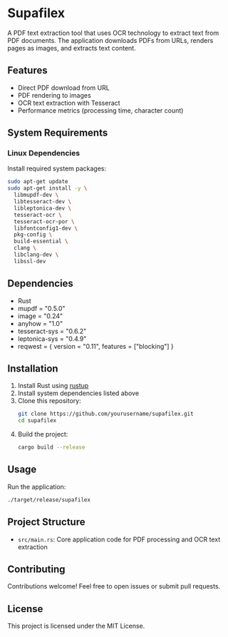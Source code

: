 # Supafilex

A PDF text extraction tool that uses OCR technology to extract text from PDF documents. The application downloads PDFs from URLs, renders pages as images, and extracts text content.

## Features

- Direct PDF download from URL
- PDF rendering to images
- OCR text extraction with Tesseract
- Performance metrics (processing time, character count)

## System Requirements

### Linux Dependencies

Install required system packages:

```bash
sudo apt-get update
sudo apt-get install -y \
  libmupdf-dev \
  libtesseract-dev \
  libleptonica-dev \
  tesseract-ocr \
  tesseract-ocr-por \
  libfontconfig1-dev \
  pkg-config \
  build-essential \
  clang \
  libclang-dev \
  libssl-dev
```

## Dependencies

- Rust
- mupdf = "0.5.0"
- image = "0.24"
- anyhow = "1.0"
- tesseract-sys = "0.6.2"
- leptonica-sys = "0.4.9"
- reqwest = { version = "0.11", features = ["blocking"] }

## Installation

1. Install Rust using [rustup](https://rustup.rs/)
2. Install system dependencies listed above
3. Clone this repository:
   ```bash
   git clone https://github.com/yourusername/supafilex.git
   cd supafilex
   ```
4. Build the project:
   ```bash
   cargo build --release
   ```

## Usage

Run the application:
```bash
./target/release/supafilex
```

## Project Structure

- `src/main.rs`: Core application code for PDF processing and OCR text extraction

## Contributing

Contributions welcome! Feel free to open issues or submit pull requests.

## License

This project is licensed under the MIT License.